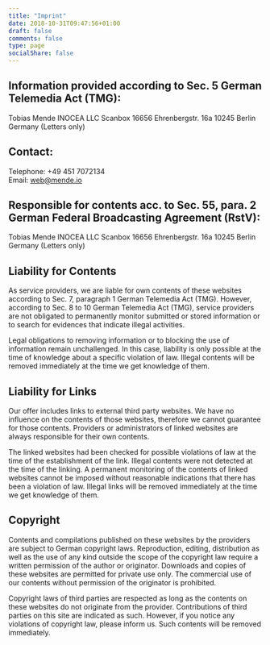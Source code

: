 ```yaml
---
title: "Imprint"
date: 2018-10-31T09:47:56+01:00
draft: false
comments: false
type: page
socialShare: false
---
```


## Information provided according to Sec. 5 German Telemedia Act (TMG):

Tobias Mende
INOCEA LLC
Scanbox 16656
Ehrenbergstr. 16a
10245 Berlin
Germany
(Letters only)

## Contact:

Telephone: +49 451 7072134  
Email: web@mende.io

## Responsible for contents acc. to Sec. 55, para. 2 German Federal Broadcasting Agreement (RstV):

Tobias Mende
INOCEA LLC
Scanbox 16656
Ehrenbergstr. 16a
10245 Berlin
Germany
(Letters only)

## Liability for Contents

As service providers, we are liable for own contents of these websites according to Sec. 7, paragraph 1 German Telemedia Act (TMG). However, according to Sec. 8 to 10 German Telemedia Act (TMG), service providers are not obligated to permanently monitor submitted or stored information or to search for evidences that indicate illegal activities.

Legal obligations to removing information or to blocking the use of information remain unchallenged. In this case, liability is only possible at the time of knowledge about a specific violation of law. Illegal contents will be removed immediately at the time we get knowledge of them.

## Liability for Links

Our offer includes links to external third party websites. We have no influence on the contents of those websites, therefore we cannot guarantee for those contents. Providers or administrators of linked websites are always responsible for their own contents.

The linked websites had been checked for possible violations of law at the time of the establishment of the link. Illegal contents were not detected at the time of the linking. A permanent monitoring of the contents of
linked websites cannot be imposed without reasonable indications that there has been a violation of law. Illegal links will be removed immediately at the time we get knowledge of them.

## Copyright

Contents and compilations published on these websites by the providers are subject to German copyright laws. Reproduction, editing, distribution as well as the use of any kind outside the scope of the copyright law require a written permission of the author or originator. Downloads and copies of these websites are permitted for private use only.
The commercial use of our contents without permission of the originator is prohibited.

Copyright laws of third parties are respected as long as the contents on these websites do not originate from the provider. Contributions of third parties on this site are indicated as such. However, if you notice any violations of copyright law, please inform us. Such contents will be removed immediately.
